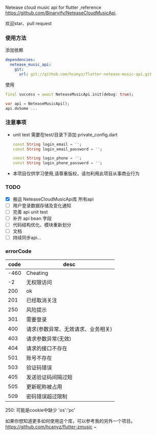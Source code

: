 Netease cloud music api for flutter ,reference https://github.com/Binaryify/NeteaseCloudMusicApi.   

欢迎star、pull request

### 使用方法
添加依赖
```yaml
dependencies:
  netease_music_api:
    git:
      url: git://github.com/hcanyz/flutter-netease-music-api.git
```
使用

```dart
final success = await NeteaseMusicApi.init(debug: true);
```

```dart
var api = NeteaseMusicApi();
api.doSome ...
```

### 注意事项
- unit test 需要在test/目录下添加 private_config.dart
    ```dart
    const String login_email = '';
    const String login_email_password = '';
    
    const String login_phone = '';
    const String login_phone_password = '';
    ```
- 本项目仅供学习使用,请尊重版权，请勿利用此项目从事商业行为

### TODO
- [x] 搬运 NeteaseCloudMusicApi库 所有api
- [ ] 用户登录数据存储及变化通知
- [ ] 完善 api unit test
- [ ] 补齐 api bean 字段
- [ ] 代码结构优化、模块重新划分
- [ ] 文档
- [ ] 持续同步api...

### errorCode

| code | desc                               |
|------|--------------------                |
| -460 | Cheating                           |
| -2   | 无权限访问                         |
| 200  | ok                                 |
| 201  | 已经取消关注                       |
| 250  | 风险提示                           |
| 301  | 需要登录                           |
| 400  | 请求(参数异常、无效请求、业务相关) |
| 403  | 请求参数异常(无效)                 |
| 404  | 请求的接口不存在                   |
| 501  | 账号不存在                         |
| 503  | 验证码错误                         |
| 405  | 发送验证码间隔过短                 |
| 505  | 更新昵称被占用                     |
| 509  | 密码错误超过限制                   |

250: 可能是cookie中缺少 'os':'pc'

如果你想知道更多如何使用这个库，可以参考我的另外一个项目。https://github.com/hcanyz/flutter-zmusic ~